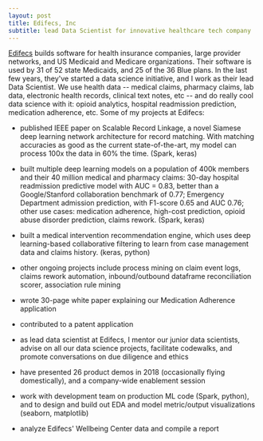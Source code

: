 ```yaml
---
layout: post
title: Edifecs, Inc
subtitle: lead Data Scientist for innovative healthcare tech company
---
```


[Edifecs](https://www.edifecs.com) builds software for health insurance companies, large provider networks, and US Medicaid and Medicare organizations.  Their software is used by 31 of 52 state Medicaids, and 25 of the 36 Blue plans.  In the last few years, they've started a data science initiative, and I work as their lead Data Scientist.  We use health data -- medical claims, pharmacy claims, lab data, electronic health records, clinical text notes, etc -- and do really cool data science with it: opioid analytics, hospital readmission prediction, medication adherence, etc.  Some of my projects at Edifecs:

- published IEEE paper on Scalable Record Linkage, a novel Siamese deep learning network architecture for record matching.  With matching accuracies as good as the current state-of-the-art, my model can process 100x the data in 60% the time.  (Spark, keras)

- built multiple deep learning models on a population of 400k members and their 40 million medical and pharmacy claims: 30-day hospital readmission predictive model with AUC = 0.83, better than a Google/Stanford collaboration benchmark of 0.77; Emergency Department admission prediction, with F1-score 0.65 and AUC 0.76; other use cases: medication adherence, high-cost prediction, opioid abuse disorder prediction, claims rework. (Spark, keras)

- built a medical intervention recommendation engine, which uses deep learning-based collaborative filtering to learn from case management data and claims history. (keras, python)

- other ongoing projects include process mining on claim event logs, claims rework automation, inbound/outbound dataframe reconciliation scorer, association rule mining

- wrote 30-page white paper explaining our Medication Adherence application

- contributed to a patent application

- as lead data scientist at Edifecs, I mentor our junior data scientists, advise on all our data science projects, facilitate codewalks, and promote conversations on due diligence and ethics

- have presented 26 product demos in 2018 (occasionally flying domestically), and a company-wide enablement session

- work with development team on production ML code (Spark, python), and to design and build out EDA and model metric/output visualizations (seaborn, matplotlib)

- analyze Edifecs' Wellbeing Center data and compile a report


